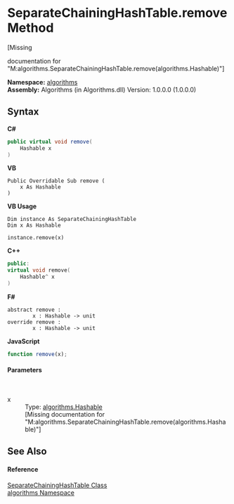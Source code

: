 # SeparateChainingHashTable.remove Method 
 

\[Missing <summary> documentation for "M:algorithms.SeparateChainingHashTable.remove(algorithms.Hashable)"\]

**Namespace:**&nbsp;<a href="82f88b43-fdc9-bc99-9558-75fce96d448f">algorithms</a><br />**Assembly:**&nbsp;Algorithms (in Algorithms.dll) Version: 1.0.0.0 (1.0.0.0)

## Syntax

**C#**<br />
``` C#
public virtual void remove(
	Hashable x
)
```

**VB**<br />
``` VB
Public Overridable Sub remove ( 
	x As Hashable
)
```

**VB Usage**<br />
``` VB Usage
Dim instance As SeparateChainingHashTable
Dim x As Hashable

instance.remove(x)
```

**C++**<br />
``` C++
public:
virtual void remove(
	Hashable^ x
)
```

**F#**<br />
``` F#
abstract remove : 
        x : Hashable -> unit 
override remove : 
        x : Hashable -> unit 
```

**JavaScript**<br />
``` JavaScript
function remove(x);
```


#### Parameters
&nbsp;<dl><dt>x</dt><dd>Type: <a href="e2468808-d201-fe45-cfa8-619590cd77d9">algorithms.Hashable</a><br />\[Missing <param name="x"/> documentation for "M:algorithms.SeparateChainingHashTable.remove(algorithms.Hashable)"\]</dd></dl>

## See Also


#### Reference
<a href="afde2c11-c77d-77ff-450b-c3aa0c14f37d">SeparateChainingHashTable Class</a><br /><a href="82f88b43-fdc9-bc99-9558-75fce96d448f">algorithms Namespace</a><br />